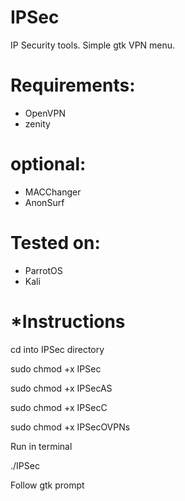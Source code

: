 # IPSec
IP Security tools. Simple gtk VPN menu.
# Requirements:
- OpenVPN
- zenity
# optional: 
- MACChanger
- AnonSurf

# Tested on:
- ParrotOS
- Kali

# *Instructions 
  cd into IPSec directory 
  
  sudo chmod +x IPSec
  
  sudo chmod +x IPSecAS
  
  sudo chmod +x IPSecC
  
  sudo chmod +x IPSecOVPNs
  
  Run in terminal
  
  ./IPSec
  
  Follow gtk prompt
#
#
#
